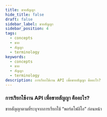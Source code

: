 ```yaml
---
title: ขายสัญญา
hide_title: false
draft: false
sidebar_label: ขายสัญญา
sidebar_position: 4
tags:
  - concepts
  - ขาย
  - สัญญา
  - terminology
keywords:
  - concepts
  - ขาย
  - สัญญา
  - terminology
description: การเรียกใช้งาน API เพื่อขายสัญญา คืออะไร?
---
```


### การเรียกใช้งาน API เพื่อขายสัญญา คืออะไร?

ขายสัญญาตามที่ระบุจากการเรียกใช้ “พอร์ตโฟลิโอ” ก่อนหน้า

